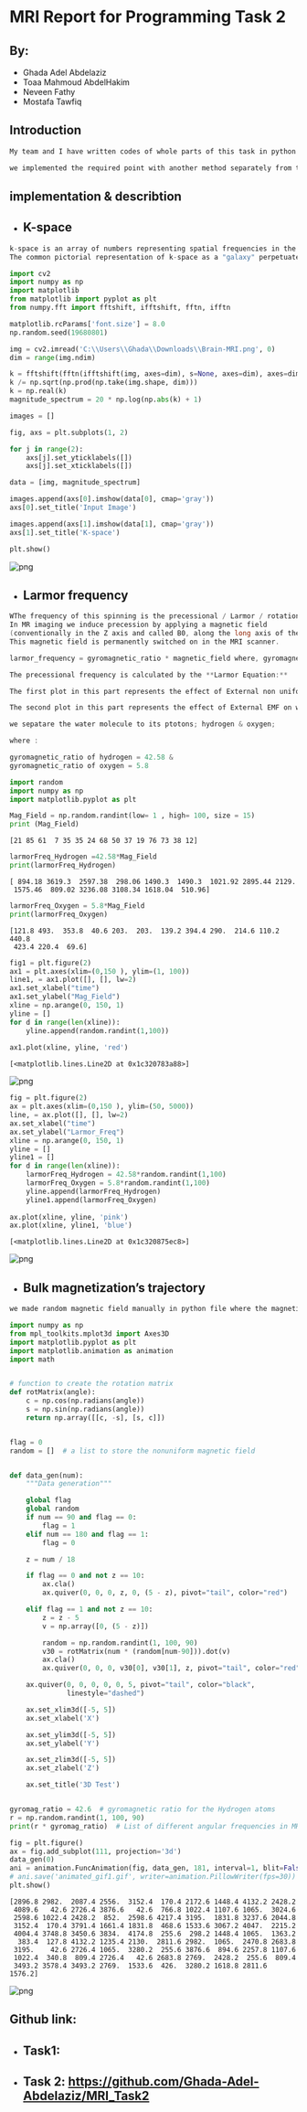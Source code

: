 # MRI Report for Programming Task 2
## By:
* Ghada Adel Abdelaziz
* Toaa Mahmoud AbdelHakim
* Neveen Fathy
* Mostafa Tawfiq
## Introduction
```c
My team and I have written codes of whole parts of this task in python by using jupyter notepook of Anaconda3.

we implemented the required point with another method separately from that we used in task 1.
```
## implementation & describtion
* ## K-space 
```c
k-space is an array of numbers representing spatial frequencies in the MR image.
The common pictorial representation of k-space as a "galaxy" perpetuates the mystery. Each "star" in k-space is just a data point derived directly from the MR signal. The brightness of each star represents the relative contribution of that star's unique spatial frequency to the final image.

```
```python
import cv2
import numpy as np
import matplotlib
from matplotlib import pyplot as plt
from numpy.fft import fftshift, ifftshift, fftn, ifftn
```


```python
matplotlib.rcParams['font.size'] = 8.0
np.random.seed(19680801)

img = cv2.imread('C:\\Users\\Ghada\\Downloads\\Brain-MRI.png', 0)
dim = range(img.ndim)

k = fftshift(fftn(ifftshift(img, axes=dim), s=None, axes=dim), axes=dim)
k /= np.sqrt(np.prod(np.take(img.shape, dim)))
k = np.real(k)
magnitude_spectrum = 20 * np.log(np.abs(k) + 1)

images = []

fig, axs = plt.subplots(1, 2)

for j in range(2):
    axs[j].set_yticklabels([])
    axs[j].set_xticklabels([])

data = [img, magnitude_spectrum]

images.append(axs[0].imshow(data[0], cmap='gray'))
axs[0].set_title('Input Image')

images.append(axs[1].imshow(data[1], cmap='gray'))
axs[1].set_title('K-space')

plt.show()
```


![png](Brain-MRI-K-space)

* ## Larmor frequency
```c
WThe frequency of this spinning is the precessional / Larmor / rotational frequency. 
In MR imaging we induce precession by applying a magnetic field 
(conventionally in the Z axis and called B0, along the long axis of the patient). 
This magnetic field is permanently switched on in the MRI scanner.

larmor_frequency = gyromagnetic_ratio * magnetic_field where, gyromagnetic_ratio = 42.58MHz/T

The precessional frequency is calculated by the **Larmor Equation:**
```
```c
The first plot in this part represents the effect of External non uniform electromagnetic-field (EMF) along the whole body (which is represented by X _axis), (Y _axis) represents the range of values of EMF (from 1 :  Tesla) through different points through body due to the non-uniformity effect of External EMF, so not all points along the whole body must have the same effect of External EMF which is represented by upper plot.
```

```c
The second plot in this part represents the effect of External EMF on water molecules through the whole body( X _axis), (Y _axis) represents the multiplication of gyromagnetic ratio of both hydrogen & oxygen protons what the water molecules contain by External EMF ( 1000m T : 1500 m T), this plot shows that the non-uniformity effect of External EMF on water molecules through human’s body.
```

```c
we sepatare the water molecule to its ptotons; hydrogen & oxygen; 

where :

gyromagnetic_ratio of hydrogen = 42.58 &
gyromagnetic_ratio of oxygen = 5.8

```
```python
import random
import numpy as np
import matplotlib.pyplot as plt
```


```python
Mag_Field = np.random.randint(low= 1 , high= 100, size = 15)
print (Mag_Field)
```

    [21 85 61  7 35 35 24 68 50 37 19 76 73 38 12]
    


```python
larmorFreq_Hydrogen =42.58*Mag_Field
print(larmorFreq_Hydrogen)
```

    [ 894.18 3619.3  2597.38  298.06 1490.3  1490.3  1021.92 2895.44 2129.
     1575.46  809.02 3236.08 3108.34 1618.04  510.96]
    


```python
larmorFreq_Oxygen = 5.8*Mag_Field
print(larmorFreq_Oxygen)
```

    [121.8 493.  353.8  40.6 203.  203.  139.2 394.4 290.  214.6 110.2 440.8
     423.4 220.4  69.6]
    


```python
fig1 = plt.figure(2)
ax1 = plt.axes(xlim=(0,150 ), ylim=(1, 100))
line1, = ax1.plot([], [], lw=2)
ax1.set_xlabel("time")
ax1.set_ylabel("Mag_Field")
xline = np.arange(0, 150, 1)
yline = []
for d in range(len(xline)):
    yline.append(random.randint(1,100))
    
ax1.plot(xline, yline, 'red')
```




    [<matplotlib.lines.Line2D at 0x1c320783a88>]




![png](output_4_1.png)



```python
fig = plt.figure(2)
ax = plt.axes(xlim=(0,150 ), ylim=(50, 5000))
line, = ax.plot([], [], lw=2)
ax.set_xlabel("time")
ax.set_ylabel("Larmor_Freq")
xline = np.arange(0, 150, 1)
yline = []
yline1 = []
for d in range(len(xline)):
    larmorFreq_Hydrogen = 42.58*random.randint(1,100)
    larmorFreq_Oxygen = 5.8*random.randint(1,100)
    yline.append(larmorFreq_Hydrogen)
    yline1.append(larmorFreq_Oxygen)
    
ax.plot(xline, yline, 'pink')
ax.plot(xline, yline1, 'blue')
```




    [<matplotlib.lines.Line2D at 0x1c320875ec8>]




![png](output_5_1.png)


* ## Bulk magnetization’s trajectory

```c
we made random magnetic field manually in python file where the magnetic field increased rapidly till the trajectory reach the Z-axis.

```
```python
import numpy as np
from mpl_toolkits.mplot3d import Axes3D
import matplotlib.pyplot as plt
import matplotlib.animation as animation
import math


# function to create the rotation matrix
def rotMatrix(angle):
    c = np.cos(np.radians(angle))
    s = np.sin(np.radians(angle))
    return np.array([[c, -s], [s, c]])


flag = 0
random = []  # a list to store the nonuniform magnetic field


def data_gen(num):
    """Data generation"""

    global flag
    global random
    if num == 90 and flag == 0:
        flag = 1
    elif num == 180 and flag == 1:
        flag = 0

    z = num / 18

    if flag == 0 and not z == 10:
        ax.cla()
        ax.quiver(0, 0, 0, z, 0, (5 - z), pivot="tail", color="red")

    elif flag == 1 and not z == 10:
        z = z - 5
        v = np.array([0, (5 - z)])

        random = np.random.randint(1, 100, 90)
        v30 = rotMatrix(num * (random[num-90])).dot(v)
        ax.cla()
        ax.quiver(0, 0, 0, v30[0], v30[1], z, pivot="tail", color="red")

    ax.quiver(0, 0, 0, 0, 0, 5, pivot="tail", color="black",
              linestyle="dashed")

    ax.set_xlim3d([-5, 5])
    ax.set_xlabel('X')

    ax.set_ylim3d([-5, 5])
    ax.set_ylabel('Y')

    ax.set_zlim3d([-5, 5])
    ax.set_zlabel('Z')

    ax.set_title('3D Test')


gyromag_ratio = 42.6  # gyromagnetic ratio for the Hydrogen atoms
r = np.random.randint(1, 100, 90)
print(r * gyromag_ratio)  # List of different angular frequencies in MHz

fig = plt.figure()
ax = fig.add_subplot(111, projection='3d')
data_gen(0)
ani = animation.FuncAnimation(fig, data_gen, 181, interval=1, blit=False)
# ani.save('animated_gif1.gif', writer=animation.PillowWriter(fps=30))
plt.show()
```

    [2896.8 2982.  2087.4 2556.  3152.4  170.4 2172.6 1448.4 4132.2 2428.2
     4089.6   42.6 2726.4 3876.6   42.6  766.8 1022.4 1107.6 1065.  3024.6
     2598.6 1022.4 2428.2  852.  2598.6 4217.4 3195.  1831.8 3237.6 2044.8
     3152.4  170.4 3791.4 1661.4 1831.8  468.6 1533.6 3067.2 4047.  2215.2
     4004.4 3748.8 3450.6 3834.  4174.8  255.6  298.2 1448.4 1065.  1363.2
      383.4  127.8 4132.2 1235.4 2130.  2811.6 2982.  1065.  2470.8 2683.8
     3195.    42.6 2726.4 1065.  3280.2  255.6 3876.6  894.6 2257.8 1107.6
     1022.4  340.8  809.4 2726.4   42.6 2683.8 2769.  2428.2  255.6  809.4
     3493.2 3578.4 3493.2 2769.  1533.6  426.  3280.2 1618.8 2811.6 1576.2]
    


![png](nonUniformty-trajectory.png)

## Github link:
* ## Task1:
* ## Task 2: https://github.com/Ghada-Adel-Abdelaziz/MRI_Task2